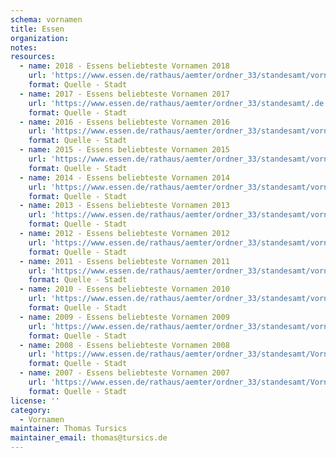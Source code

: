 ```yaml
---
schema: vornamen
title: Essen
organization: 
notes: 
resources:
  - name: 2018 - Essens beliebteste Vornamen 2018
    url: 'https://www.essen.de/rathaus/aemter/ordner_33/standesamt/vornamen2018.de.html'
    format: Quelle - Stadt
  - name: 2017 - Essens beliebteste Vornamen 2017
    url: 'https://www.essen.de/rathaus/aemter/ordner_33/standesamt/.de.html'
    format: Quelle - Stadt
  - name: 2016 - Essens beliebteste Vornamen 2016
    url: 'https://www.essen.de/rathaus/aemter/ordner_33/standesamt/vornamen_2016.de.html'
    format: Quelle - Stadt
  - name: 2015 - Essens beliebteste Vornamen 2015
    url: 'https://www.essen.de/rathaus/aemter/ordner_33/standesamt/vornamen_2015.de.html'
    format: Quelle - Stadt
  - name: 2014 - Essens beliebteste Vornamen 2014
    url: 'https://www.essen.de/rathaus/aemter/ordner_33/standesamt/vornamen_aktuell_7.de.html'
    format: Quelle - Stadt
  - name: 2013 - Essens beliebteste Vornamen 2013
    url: 'https://www.essen.de/rathaus/aemter/ordner_33/standesamt/vornamen_aktuell_5.de.html'
    format: Quelle - Stadt
  - name: 2012 - Essens beliebteste Vornamen 2012
    url: 'https://www.essen.de/rathaus/aemter/ordner_33/standesamt/vornamen_aktuell_6.de.html'
    format: Quelle - Stadt
  - name: 2011 - Essens beliebteste Vornamen 2011
    url: 'https://www.essen.de/rathaus/aemter/ordner_33/standesamt/vornamen_aktuell.de.html'
    format: Quelle - Stadt
  - name: 2010 - Essens beliebteste Vornamen 2010
    url: 'https://www.essen.de/rathaus/aemter/ordner_33/standesamt/vornamen_aktuell_4.de.html'
    format: Quelle - Stadt
  - name: 2009 - Essens beliebteste Vornamen 2009
    url: 'https://www.essen.de/rathaus/aemter/ordner_33/standesamt/vornamen_aktuell_1.de.html'
    format: Quelle - Stadt
  - name: 2008 - Essens beliebteste Vornamen 2008
    url: 'https://www.essen.de/rathaus/aemter/ordner_33/standesamt/Vornamenstatistik_2008.de.html'
    format: Quelle - Stadt
  - name: 2007 - Essens beliebteste Vornamen 2007
    url: 'https://www.essen.de/rathaus/aemter/ordner_33/standesamt/Vornamenstatistik_2007.de.html'
    format: Quelle - Stadt
license: ''
category:
  - Vornamen
maintainer: Thomas Tursics
maintainer_email: thomas@tursics.de
---
```

